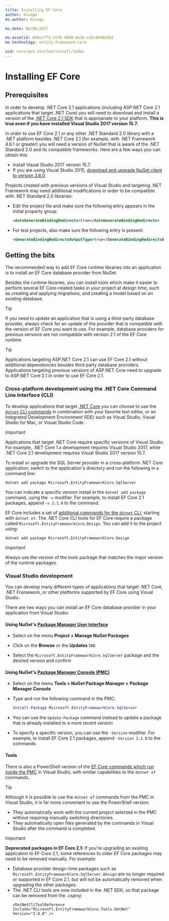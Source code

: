 ```yaml
---
title: Installing EF Core
author: divega
ms.author: divega

ms.date: 08/06/2017

ms.assetid: 608cc774-c570-4809-8a3e-cd2c8446b8b2
ms.technology: entity-framework-core

uid: core/get-started/install/index
---
```

# Installing EF Core

## Prerequisites

In order to develop .NET Core 2.1 applications (including ASP.NET Core 2.1 applications that target .NET Core) you will need to download and install a version of the [.NET Core 2.1 SDK](https://www.microsoft.com/net/download/core) that is appropriate to your platform. **This is true even if you have installed Visual Studio 2017 version 15.7.**

In order to use EF Core 2.1 or any other .NET Standard 2.0 library with a .NET platform besides .NET Core 2.1 (for example, with .NET Framework 4.6.1 or greater) you will need a version of NuGet that is aware of the .NET Standard 2.0 and its compatible frameworks. Here are a few ways you can obtain this:

* Install Visual Studio 2017 version 15.7
* If you are using Visual Studio 2015, [download and upgrade NuGet client to version 3.6.0](https://www.nuget.org/downloads)

Projects created with previous versions of Visual Studio and targeting .NET Framework may need additional modifications in order to be compatible with .NET Standard 2.0 libraries:

* Edit the project file and make sure the following entry appears in the initial property group:
  ``` xml
  <AutoGenerateBindingRedirects>true</AutoGenerateBindingRedirects>
  ```

* For test projects, also make sure the following entry is present:
  ``` xml
  <GenerateBindingRedirectsOutputType>true</GenerateBindingRedirectsOutputType>
  ```

## Getting the bits
The recommended way to add EF Core runtime libraries into an application is to install an EF Core database provider from NuGet.

Besides the runtime libraries, you can install tools which make it easier to perform several EF Core-related tasks in your project at design time, such as creating and applying migrations, and creating a model based on an existing database.

> [!TIP]  
> If you need to update an application that is using a third-party database provider, always check for an update of the provider that is compatible with the version of EF Core you want to use. For example, database providers for previous versions are not compatible with version 2.1 of the EF Core runtime.  

> [!TIP]  
> Applications targeting ASP.NET Core 2.1 can use EF Core 2.1 without additional dependencies besides third party database providers. Applications targeting previous versions of ASP.NET Core need to upgrade to ASP.NET Core 2.1 in order to use EF Core 2.1.

<a name="cli"></a>
### Cross-platform development using the .NET Core Command Line Interface (CLI)

To develop applications that target [.NET Core](https://www.microsoft.com/net/download/core) you can choose to use the [`dotnet` CLI commands](https://docs.microsoft.com/dotnet/core/tools/) in combination with your favorite text editor, or an Integrated Development Environment (IDE) such as Visual Studio, Visual Studio for Mac, or Visual Studio Code.

> [!IMPORTANT]  
> Applications that target .NET Core require specific versions of Visual Studio. For example, .NET Core 1.x development requires Visual Studio 2017, while .NET Core 2.1 development requires Visual Studio 2017 version 15.7.

To install or upgrade the SQL Server provider in a cross-platform .NET Core application, switch to the application's directory and run the following in a command line:

``` Console
dotnet add package Microsoft.EntityFrameworkCore.SqlServer
```

You can indicate a specific version install in the `dotnet add package` command, using the `-v` modifier. For example, to install EF Core 2.1 packages, append `-v 2.1.0` to the command.

EF Core includes a set of [additional commands for the `dotnet` CLI](../../miscellaneous/cli/dotnet.md), starting with `dotnet ef`. The .NET Core CLI tools for EF Core require a package called `Microsoft.EntityFrameworkCore.Design`. You can add it to the project using:

 ``` Console	
dotnet add package Microsoft.EntityFrameworkCore.Design	
```	

> [!IMPORTANT]  	
> Always use the version of the tools package that matches the major version of the runtime packages.

<a name="visual-studio"></a>
### Visual Studio development

You can develop many different types of applications that target .NET Core, .NET Framework, or other platforms supported by EF Core using Visual Studio.

There are two ways you can install an EF Core database provider in your application from Visual Studio:

#### Using NuGet's [Package Manager User Interface](https://docs.microsoft.com/nuget/tools/package-manager-ui)

* Select on the menu **Project > Manage NuGet Packages**

* Click on the **Browse** or the **Updates** tab

* Select the `Microsoft.EntityFrameworkCore.SqlServer` package and the desired version and confirm

#### Using NuGet's [Package Manager Console (PMC)](https://docs.microsoft.com/nuget/tools/package-manager-console)

* Select on the menu **Tools > NuGet Package Manager > Package Manager Console**

* Type and run the following command in the PMC:

  ``` PowerShell  
  Install-Package Microsoft.EntityFrameworkCore.SqlServer
  ```
* You can use the `Update-Package` command instead to update a package that is already installed to a more recent  version

* To specify a specific version, you can use the `-Version` modifier. For example, to install EF Core 2.1 packages, append `-Version 2.1.0` to the commands

#### Tools

There is also a PowerShell version of the [EF Core commands which run inside the PMC](../../miscellaneous/cli/powershell.md) in Visual Studio, with similar capabilities to the `dotnet ef` commands. 

> [!TIP]  
> Although it is possible to use the `dotnet ef` commands from the PMC in Visual Studio, it is far more convenient to use the PowerShell version:
> * They automatically work with the current project selected in the PMC without requiring manually switching directories.  
> * They automatically open files generated by the commands in Visual Studio after the command is completed.

> [!IMPORTANT]  
> **Deprecated packages in EF Core 2.1:** If you're upgrading an existing application to EF Core 2.1, some references to older EF Core packages may need to be removed manually. For example:
> * Database provider design-time packages such as `Microsoft.EntityFrameworkCore.SqlServer.Design` are no longer required or supported in EF Core 2.1, but will not be automatically removed when upgrading the other packages.
> * The .NET CLI tools are now included in the .NET SDK, so that package can be removed from the *.csproj*:
>   ```
>   <DotNetCliToolReference Include="Microsoft.EntityFrameworkCore.Tools.DotNet" Version="2.0.0" />
>   ```
